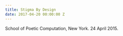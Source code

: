 ```yaml
---
title: Stigma By Design
date: 2017-04-20 00:00:00 Z
---
```


School of Poetic Computation, New York. 24 April 2015.